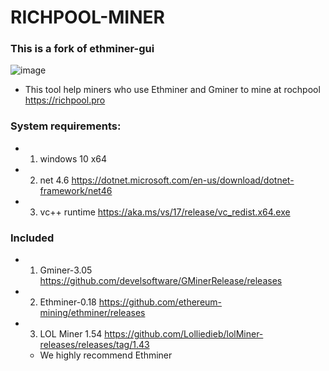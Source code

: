 # RICHPOOL-MINER
### This is a fork of ethminer-gui 

![image](https://user-images.githubusercontent.com/98405605/187267319-6a26bd50-5fc4-44e0-8822-39bf9821f922.png)


* This tool help miners who use Ethminer and Gminer to mine at rochpool  https://richpool.pro

### System requirements:

* 1. windows 10 x64

* 2. net 4.6 https://dotnet.microsoft.com/en-us/download/dotnet-framework/net46

* 3. vc++ runtime https://aka.ms/vs/17/release/vc_redist.x64.exe

### Included

* 1. Gminer-3.05 https://github.com/develsoftware/GMinerRelease/releases
* 2. Ethminer-0.18 https://github.com/ethereum-mining/ethminer/releases
* 3. LOL Miner 1.54 https://github.com/Lolliedieb/lolMiner-releases/releases/tag/1.43

   * We highly recommend Ethminer
